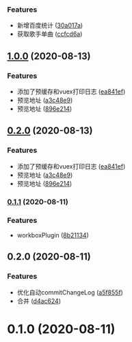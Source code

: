 ### Features

* 新增百度统计 ([30a017a](https://github.com/JYbmarawcp/vue-netease-music/commit/30a017acd28d19fd4d8fc2efebe1ca21533839c8))
* 获取歌手单曲 ([ccfcd6a](https://github.com/JYbmarawcp/vue-netease-music/commit/ccfcd6a23f142a0a93e4718900192f94bc0d40d9))

## [1.0.0](https://github.com/JYbmarawcp/vue-netease-music/compare/v0.1.1...v1.0.0) (2020-08-13)


### Features

* 添加了预缓存和vuex打印日志 ([ea841ef](https://github.com/JYbmarawcp/vue-netease-music/commit/ea841ef493400ce8960cb3d7f370d0a30aef8d61))
* 预览地址 ([a3c48e9](https://github.com/JYbmarawcp/vue-netease-music/commit/a3c48e9d9dac9e6d0ccad25bd90e7b5aa8278b6c))
* 预览地址 ([896e214](https://github.com/JYbmarawcp/vue-netease-music/commit/896e21463337aeb0ffdd4a6a2df715dfc4dbe296))

## [0.2.0](https://github.com/JYbmarawcp/vue-netease-music/compare/v0.1.1...v0.2.0) (2020-08-13)


### Features

* 添加了预缓存和vuex打印日志 ([ea841ef](https://github.com/JYbmarawcp/vue-netease-music/commit/ea841ef493400ce8960cb3d7f370d0a30aef8d61))
* 预览地址 ([a3c48e9](https://github.com/JYbmarawcp/vue-netease-music/commit/a3c48e9d9dac9e6d0ccad25bd90e7b5aa8278b6c))
* 预览地址 ([896e214](https://github.com/JYbmarawcp/vue-netease-music/commit/896e21463337aeb0ffdd4a6a2df715dfc4dbe296))

### [0.1.1](https://github.com/JYbmarawcp/vue-netease-music/compare/v0.2.0...v0.1.1) (2020-08-11)


### Features

* workboxPlugin ([8b21134](https://github.com/JYbmarawcp/vue-netease-music/commit/8b2113480c14851e42ee535fc02febfb37dd2af3))

## 0.2.0 (2020-08-11)


### Features

* 优化自动commitChangeLog ([a5f855f](https://github.com/JYbmarawcp/vue-netease-music/commit/a5f855f1932b2833a27c015043db59b671fe10a4))
* 合并 ([d4ac624](https://github.com/JYbmarawcp/vue-netease-music/commit/d4ac624e0de902326bbfabec3365d14bc1133f73))

# 0.1.0 (2020-08-11)

